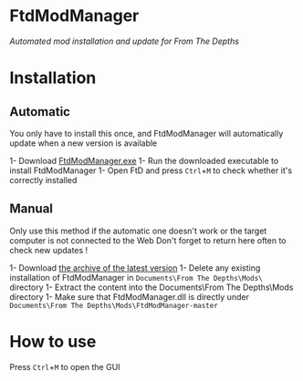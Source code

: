 FtdModManager
=====

*Automated mod installation and update for From The Depths*


Installation
=====

Automatic
-----
You only have to install this once, and FtdModManager will automatically update when a new version is available

1- Download [FtdModManager.exe](https://github.com/Why7090/FtdModManager/blob/master/FtdModManager.exe)
1- Run the downloaded executable to install FtdModManager
1- Open FtD and press `Ctrl`+`M` to check whether it's correctly installed

Manual
-----
Only use this method if the automatic one doesn't work or the target computer is not connected to the Web
Don't forget to return here often to check new updates !

1- Download [the archive of the latest version](https://github.com/Why7090/FtdModManager/archive/master.zip)
1- Delete any existing installation of FtdModManager in `Documents\From The Depths\Mods\` directory
1- Extract the content into the Documents\From The Depths\Mods directory
1- Make sure that FtdModManager.dll is directly under `Documents\From The Depths\Mods\FtdModManager-master`

How to use
=====
Press `Ctrl`+`M` to open the GUI
